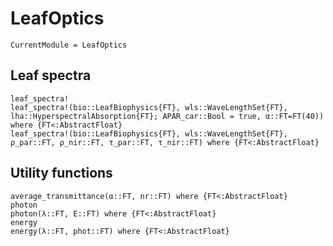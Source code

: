 # LeafOptics

```@meta
CurrentModule = LeafOptics
```


## Leaf spectra
```@docs
leaf_spectra!
leaf_spectra!(bio::LeafBiophysics{FT}, wls::WaveLengthSet{FT}, lha::HyperspectralAbsorption{FT}; APAR_car::Bool = true, α::FT=FT(40)) where {FT<:AbstractFloat}
leaf_spectra!(bio::LeafBiophysics{FT}, wls::WaveLengthSet{FT}, ρ_par::FT, ρ_nir::FT, τ_par::FT, τ_nir::FT) where {FT<:AbstractFloat}
```


## Utility functions
```@docs
average_transmittance(α::FT, nr::FT) where {FT<:AbstractFloat}
photon
photon(λ::FT, E::FT) where {FT<:AbstractFloat}
energy
energy(λ::FT, phot::FT) where {FT<:AbstractFloat}
```
